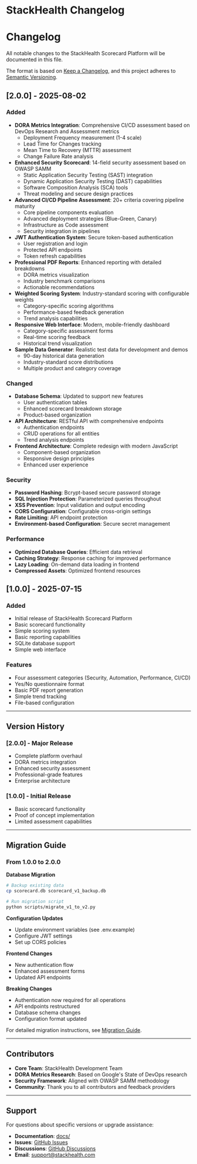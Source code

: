 # StackHealth Changelog

# Changelog

All notable changes to the StackHealth Scorecard Platform will be documented in this file.

The format is based on [Keep a Changelog](https://keepachangelog.com/en/1.0.0/),
and this project adheres to [Semantic Versioning](https://semver.org/spec/v2.0.0.html).

## [2.0.0] - 2025-08-02

### Added

- **DORA Metrics Integration**: Comprehensive CI/CD assessment based on DevOps Research and Assessment metrics
  - Deployment Frequency measurement (1-4 scale)
  - Lead Time for Changes tracking
  - Mean Time to Recovery (MTTR) assessment
  - Change Failure Rate analysis
- **Enhanced Security Scorecard**: 14-field security assessment based on OWASP SAMM
  - Static Application Security Testing (SAST) integration
  - Dynamic Application Security Testing (DAST) capabilities
  - Software Composition Analysis (SCA) tools
  - Threat modeling and secure design practices
- **Advanced CI/CD Pipeline Assessment**: 20+ criteria covering pipeline maturity
  - Core pipeline components evaluation
  - Advanced deployment strategies (Blue-Green, Canary)
  - Infrastructure as Code assessment
  - Security integration in pipelines
- **JWT Authentication System**: Secure token-based authentication
  - User registration and login
  - Protected API endpoints
  - Token refresh capabilities
- **Professional PDF Reports**: Enhanced reporting with detailed breakdowns
  - DORA metrics visualization
  - Industry benchmark comparisons
  - Actionable recommendations
- **Weighted Scoring System**: Industry-standard scoring with configurable weights
  - Category-specific scoring algorithms
  - Performance-based feedback generation
  - Trend analysis capabilities
- **Responsive Web Interface**: Modern, mobile-friendly dashboard
  - Category-specific assessment forms
  - Real-time scoring feedback
  - Historical trend visualization
- **Sample Data Generator**: Realistic test data for development and demos
  - 90-day historical data generation
  - Industry-standard score distributions
  - Multiple product and category coverage

### Changed

- **Database Schema**: Updated to support new features
  - User authentication tables
  - Enhanced scorecard breakdown storage
  - Product-based organization
- **API Architecture**: RESTful API with comprehensive endpoints
  - Authentication endpoints
  - CRUD operations for all entities
  - Trend analysis endpoints
- **Frontend Architecture**: Complete redesign with modern JavaScript
  - Component-based organization
  - Responsive design principles
  - Enhanced user experience

### Security

- **Password Hashing**: Bcrypt-based secure password storage
- **SQL Injection Protection**: Parameterized queries throughout
- **XSS Prevention**: Input validation and output encoding
- **CORS Configuration**: Configurable cross-origin settings
- **Rate Limiting**: API endpoint protection
- **Environment-based Configuration**: Secure secret management

### Performance

- **Optimized Database Queries**: Efficient data retrieval
- **Caching Strategy**: Response caching for improved performance
- **Lazy Loading**: On-demand data loading in frontend
- **Compressed Assets**: Optimized frontend resources

## [1.0.0] - 2025-07-15

### Added

- Initial release of StackHealth Scorecard Platform
- Basic scorecard functionality
- Simple scoring system
- Basic reporting capabilities
- SQLite database support
- Simple web interface

### Features

- Four assessment categories (Security, Automation, Performance, CI/CD)
- Yes/No questionnaire format
- Basic PDF report generation
- Simple trend tracking
- File-based configuration

---

## Version History

### [2.0.0] - Major Release

- Complete platform overhaul
- DORA metrics integration
- Enhanced security assessment
- Professional-grade features
- Enterprise architecture

### [1.0.0] - Initial Release

- Basic scorecard functionality
- Proof of concept implementation
- Limited assessment capabilities

---

## Migration Guide

### From 1.0.0 to 2.0.0

**Database Migration**

```bash
# Backup existing data
cp scorecard.db scorecard_v1_backup.db

# Run migration script
python scripts/migrate_v1_to_v2.py
```

**Configuration Updates**

- Update environment variables (see .env.example)
- Configure JWT settings
- Set up CORS policies

**Frontend Changes**

- New authentication flow
- Enhanced assessment forms
- Updated API endpoints

**Breaking Changes**

- Authentication now required for all operations
- API endpoints restructured
- Database schema changes
- Configuration format updated

For detailed migration instructions, see [Migration Guide](docs/MIGRATION.md).

---

## Contributors

- **Core Team**: StackHealth Development Team
- **DORA Metrics Research**: Based on Google's State of DevOps research
- **Security Framework**: Aligned with OWASP SAMM methodology
- **Community**: Thank you to all contributors and feedback providers

---

## Support

For questions about specific versions or upgrade assistance:

- **Documentation**: [docs/](docs/)
- **Issues**: [GitHub Issues](https://github.com/thoangdev/StackHealth/issues)
- **Discussions**: [GitHub Discussions](https://github.com/thoangdev/StackHealth/discussions)
- **Email**: support@stackhealth.com
